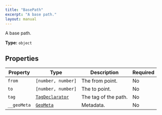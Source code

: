 ```yaml
---
title: "BasePath"
excerpt: "A base path."
layout: manual
---
```


A base path.

**Type:** `object`





## Properties

| Property | Type | Description | Required |
|----------|------|-------------|----------|
| `from` |`[number, number]`| The from point. | No |
| `to` |`[number, number]`| The to point. | No |
| `tag` |[`TagDeclarator`](/docs/kcl/types#tag-declaration)| The tag of the path. | No |
| `__geoMeta` |[`GeoMeta`](/docs/kcl/types/GeoMeta)| Metadata. | No |


